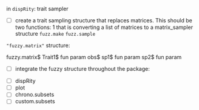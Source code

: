in `dispRity`: trait sampler

 * [ ] create a trait sampling structure that replaces matrices.
 This should be two functions: 1 that is converting a list of matrices to a matrix_sampler structure
 `fuzz.make` 
 `fuzz.sample`

`"fuzzy.matrix"` structure:

fuzzy.matrix$
    Trait1$
        fun
        param
        obs$
            sp1$
                fun
                param
            sp2$
                fun
                param

 * [ ] integrate the fuzzy structure throughout the package:
  - [ ] dispRity
  - [ ] plot
  - [ ] chrono.subsets
  - [ ] custom.subsets